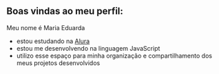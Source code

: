 ## Boas vindas ao meu perfil:

Meu nome é Maria Eduarda

- estou estudando na [Alura](https://www.alura.com.br)
- estou me desenvolvendo na linguagem JavaScript
- utilizo esse espaço para minha organização e compartilhamento dos meus projetos desenvolvidos 
